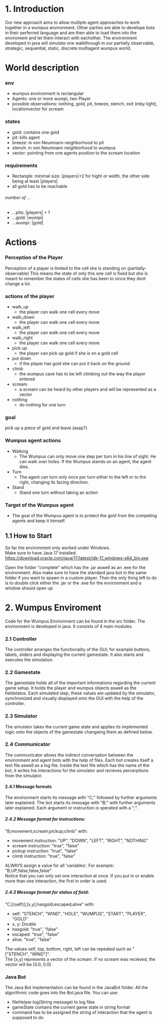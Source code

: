 # 1. Introduction
Our new approach aims to allow multiple agent approaches to work together in a wumpus environment. Other parties are able to develope bots in their perferred language and are then able to load them into the enviroment and let them interact with eachother.
The environment developed in java will simulate one walkthrough in our partially observable, strategic, sequential, static, discrete multiagent wumpus world.

# World description
### env
+ wumpus environment is rectangular
+ Agents: one or more wumpi, two Player
+ possible observations: nothing, gold, pit, breeze, stench, exit (mby light), locationvector for scream

### states
+ gold: contains one gold
+ pit: kills agent
+ breeze: in von Neumnann neighborhood to pit
+ stench: in von Neumnann neighborhood to wumpus
+ vector: pointing from one agents position to the scream location

### requirements
+ Rectangle: minimal size: |players|+2 for hight or width, the other side being at least |players| 
+ all gold has to be reachable

###### number of ...
+ ...pits: |players| + 1
+ ...gold: |wumpi|
+ ...wumpi: |gold|


# Actions

### Perception of the Player
Perception of a player is limited to the cell she is standing on (partially-observable)
This means the state of only this one cell is fixed but she is meant to remember the states of cells she has been to since they dont change a lot.

### actions of the player
- walk_up
  - the player can walk one cell every move
- walk_down
  - the player can walk one cell every move
- walk_left
  - the player can walk one cell every move
- walk_right
  - the player can walk one cell every move
- pick up
  - the player can pick up gold if she is on a gold cell
- put down
  - if the player has gold she can put it back on the ground
- climb
  - the wumpus cave has to be left climbing out the way the player entered
- scream
  - a scream can be heard by other players and will be represented as a vector
- nothing
  - do nothing for one turn

### goal
pick up a piece of gold and leave (asap?)


### Wumpus agent actions
- Walking
	- The Wumpus can only move one step per turn in his line of sight. He can walk over holes. If the Wumpus stands on an agent, the agent dies.
- Turn
	- The agent can turn only once per turn either to the left or to the right, changing its facing direction.
- Stand
	- Stand one turn without taking an action

### Target of the Wumpus agent
- The goal of the Wumpus agent is to protect the gold from the competing agents and keep it himself.


## 1.1 How to Start
So far the environment only worked under Windows.  
Make sure to have Java 17 installed. https://download.oracle.com/java/17/latest/jdk-17_windows-x64_bin.exe

Open the folder "complete" which has the .jar aswell as an .exe for the environment. Also make sure to have the standard
java bot in the same folder if you want to spawn in a custom player. Then the only thing left to do is to double click
either the .jar or the .exe for the environment and a window should open up

# 2. Wumpus Enviroment
Code for the Wumpus Environment can be found in the src folder. The environment is developed in java. It consists of 4 main modules. 

### 2.1 Controller
The controller arranges the functionality of the GUI; for example buttons, labels, sliders and displaying the current gamestate. It also starts and executes the simulation.

### 2.2 Gamestate
The gamestate holds all of the important informations regarding the current game setup. It holds the player and wumpus objects aswell as the fieldstatus.
Each simulated step, these values are updated by the simulator, synchronized and visually displayed onto the GUI with the help of the controller.

### 2.3 Simulator
The simulator takes the current game state and applies its implemented logic onto the objects of the gamestate changeing them as defined below.

### 2.4 Communicator
The communicator allows the indirect conversation between the environment and agent bots with the help of files. Each bot creates itself a text file aswell as a log file. Inside the text file which has the name of the bot, it writes his interactions for the simulator and recieves percerptions from the simulator.

#### 2.4.1 Message formats
The environment starts its message with "C;" followed by further arguments later explained. The bot starts its message with "B;" with further arguments later explained.
Each argument or instruction is sperated with a ";".

##### 2.4.2 Message format for instructions:  
"B;movement;scream;pickup;climb" with:

- movement instruction: "UP", "DOWN", "LEFT", "RIGHT", "NOTHING" 
- scream instruction: "true", "false" 
- pickup instruction: "true", "false" 
- climb instruction: "true", "false"

ALWAYS assign a value for all 'variables'. For example: "B;UP;false,false,false"  
Notice that you can only set one interaction at once. If you put in or enable more than one interaction, the first in order is used.

##### 2.4.3 Message format for status of field:  
"C;[{self}];[x,y];hasgold;escaped;alive" with:  
- self: "STENCH", "WIND", "HOLE", "WUMPUS", "START", "PLAYER", "GOLD"
- x, y: Double
- hasgold: "true", "false"
- escaped: "true", "false"
- alive: "true", "false"

The values self, top, bottom, right, left can be repeated such as "["STENCH", "WIND"]".  
The [x,y] represents a vector of the scream. If no scream was recieved, the vector will be [0.0, 0.0]

### Java Bot
The Java Bot implementation can be found in the JavaBot folder. All the algorithmic code goes into the Bot.java file. You can use:    
- fileHelper.log(String message) to log files
- gameState contains the current game state in string format
- command has to be assigned the string of interaction that the agent is supposed to do

